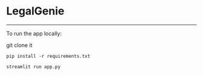 # LegalGenie

------

To run the app locally:

git clone it

`pip install -r requirements.txt`

`streamlit run app.py`


